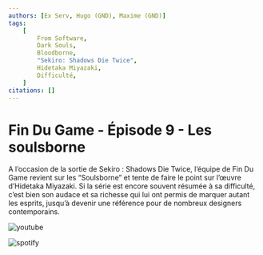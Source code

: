 ```yaml
---
authors: [Ex Serv, Hugo (GND), Maxime (GND)]
tags:
    [
        From Software,
        Dark Souls,
        Bloodborne,
        "Sekiro: Shadows Die Twice",
        Hidetaka Miyazaki,
        Difficulté,
    ]
citations: []
---
```


# Fin Du Game - Épisode 9 - Les soulsborne

A l’occasion de la sortie de Sekiro : Shadows Die Twice, l’équipe de Fin Du Game revient sur les “Soulsborne” et tente de faire le point sur l’œuvre d’Hidetaka Miyazaki. Si la série est encore souvent résumée à sa difficulté, c’est bien son audace et sa richesse qui lui ont permis de marquer autant les esprits, jusqu’à devenir une référence pour de nombreux designers contemporains.

![youtube](https://www.youtube.com/watch?v=yhg0VcwaYC4)

![spotify](https://open.spotify.com/episode/5WpbZ33jQSYGaIfpsmF8NC)
